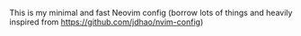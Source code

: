 This is my minimal and fast Neovim config (borrow lots of things and heavily inspired from https://github.com/jdhao/nvim-config)
